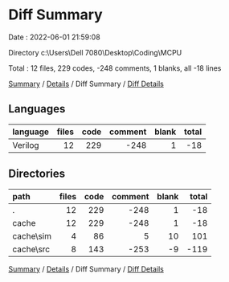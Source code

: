 # Diff Summary

Date : 2022-06-01 21:59:08

Directory c:\Users\Dell 7080\Desktop\Coding\MCPU

Total : 12 files,  229 codes, -248 comments, 1 blanks, all -18 lines

[Summary](results.md) / [Details](details.md) / Diff Summary / [Diff Details](diff-details.md)

## Languages
| language | files | code | comment | blank | total |
| :--- | ---: | ---: | ---: | ---: | ---: |
| Verilog | 12 | 229 | -248 | 1 | -18 |

## Directories
| path | files | code | comment | blank | total |
| :--- | ---: | ---: | ---: | ---: | ---: |
| . | 12 | 229 | -248 | 1 | -18 |
| cache | 12 | 229 | -248 | 1 | -18 |
| cache\sim | 4 | 86 | 5 | 10 | 101 |
| cache\src | 8 | 143 | -253 | -9 | -119 |

[Summary](results.md) / [Details](details.md) / Diff Summary / [Diff Details](diff-details.md)